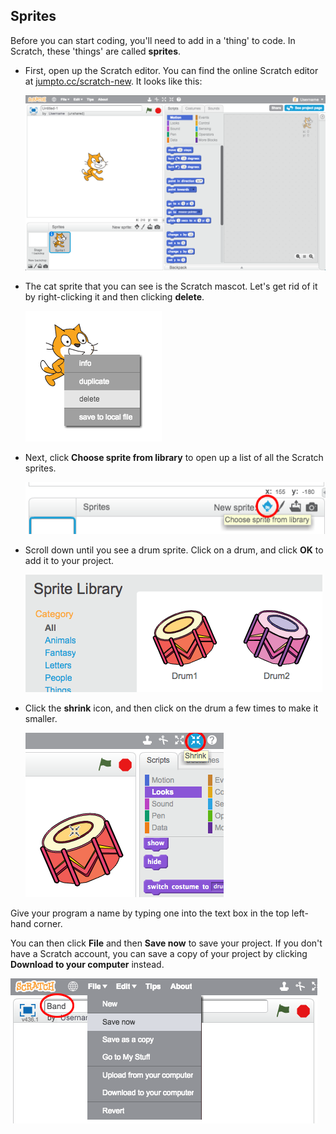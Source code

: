 ## Sprites

Before you can start coding, you'll need to add in a 'thing' to code. In Scratch, these 'things' are called **sprites**.

+ First, open up the Scratch editor. You can find the online Scratch editor at <a href="http://jumpto.cc/scratch-new" target="_blank">jumpto.cc/scratch-new</a>. It looks like this:
    
    ![screenshot](images/band-scratch.png)

+ The cat sprite that you can see is the Scratch mascot. Let's get rid of it by right-clicking it and then clicking **delete**.
    
    ![screenshot](images/band-delete.png)

+ Next, click **Choose sprite from library** to open up a list of all the Scratch sprites.
    
    ![screenshot](images/band-sprite-library.png)

+ Scroll down until you see a drum sprite. Click on a drum, and click **OK** to add it to your project.
    
    ![screenshot](images/band-sprite-drum.png)

+ Click the **shrink** icon, and then click on the drum a few times to make it smaller.
    
    ![screenshot](images/band-shrink.png)

Give your program a name by typing one into the text box in the top left-hand corner.

You can then click **File** and then **Save now** to save your project. If you don't have a Scratch account, you can save a copy of your project by clicking **Download to your computer** instead.

![screenshot](images/band-save.png)